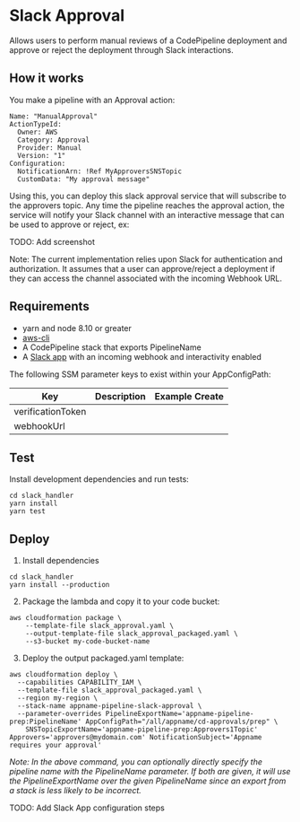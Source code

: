 # Slack Approval
Allows users to perform manual reviews of a CodePipeline deployment and approve or reject the deployment through Slack interactions.

## How it works
You make a pipeline with an Approval action:
```
Name: "ManualApproval"
ActionTypeId:
  Owner: AWS
  Category: Approval
  Provider: Manual
  Version: "1"
Configuration:
  NotificationArn: !Ref MyApproversSNSTopic
  CustomData: "My approval message"
```
Using this, you can deploy this slack approval service that will subscribe to the approvers topic. Any time the pipeline reaches the approval action, the service will notify your Slack channel with an interactive message that can be used to approve or reject, ex:

TODO: Add screenshot

Note: The current implementation relies upon Slack for authentication and authorization. It assumes that a user can approve/reject a deployment if they can access the channel associated with the incoming Webhook URL.

## Requirements
- yarn and node 8.10 or greater
- [aws-cli](https://docs.aws.amazon.com/cli/latest/userguide/cli-chap-install.html)
- A CodePipeline stack that exports PipelineName
- A [Slack app](https://api.slack.com/slack-apps) with an incoming webhook and interactivity enabled

The following SSM parameter keys to exist within your AppConfigPath:

| Key | Description | Example Create |
|----|-----------|------ |
|verificationToken| | |
|webhookUrl| | |


## Test
Install development dependencies and run tests:
```console
cd slack_handler
yarn install
yarn test
```

## Deploy
1. Install dependencies
```console
cd slack_handler
yarn install --production
```
2. Package the lambda and copy it to your code bucket:
```console
aws cloudformation package \
    --template-file slack_approval.yaml \
    --output-template-file slack_approval_packaged.yaml \
    --s3-bucket my-code-bucket-name
```
3. Deploy the output packaged.yaml template:
```console
aws cloudformation deploy \
  --capabilities CAPABILITY_IAM \
  --template-file slack_approval_packaged.yaml \
  --region my-region \
  --stack-name appname-pipeline-slack-approval \
  --parameter-overrides PipelineExportName='appname-pipeline-prep:PipelineName' AppConfigPath="/all/appname/cd-approvals/prep" \
    SNSTopicExportName='appname-pipeline-prep:Approvers1Topic' Approvers='approvers@mydomain.com' NotificationSubject='Appname requires your approval'
```
*Note: In the above command, you can optionally directly specify the pipeline name with the PipelineName parameter. If both are given, it will use the PipelineExportName over the given PipelineName since an export from a stack is less likely to be incorrect.*

TODO: Add Slack App configuration steps
